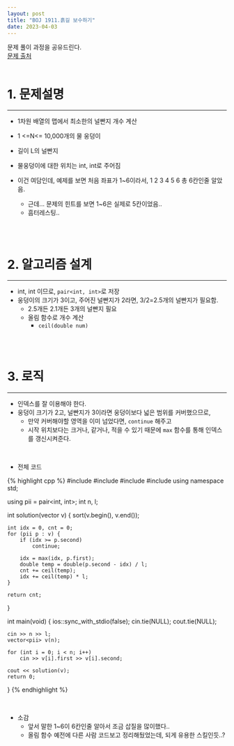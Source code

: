 ```yaml
---
layout: post
title: "BOJ 1911.흙길 보수하기"
date: 2023-04-03
---
```



문제 풀이 과정을 공유드린다. <br/>
[문제 출처](https://www.acmicpc.net/problem/1911) <br/><br/>

# 1. 문제설명
<hr>

- 1차원 배열의 맵에서 최소한의 널빤지 개수 계산
- 1 <=N<= 10,000개의 물 웅덩이
- 길이 L의 널빤지
- 물웅덩이에 대한 위치는 int, int로 주어짐

- 이건 여담인데, 예제를 보면 처음 좌표가 1~6이라서, 1 2 3 4 5 6 총 6칸인줄 알았음.
  - 근데... 문제의 힌트를 보면 1~6은 실제로 5칸이었음..
  - 흠터레스팅..

<br/><br/>

# 2. 알고리즘 설계
<hr>

- int, int 이므로, ```pair<int, int>```로 저장
- 웅덩이의 크기가 3이고, 주어진 널빤지가 2라면, 3/2=2.5개의 널빤지가 필요함.
  - 2.5개든 2.1개든 3개의 널빤지 필요
  - 올림 함수로 개수 계산 
    - ```ceil(double num)```

<br/><br/>

# 3. 로직
<hr>

- 인덱스를 잘 이용해야 한다.
- 웅덩이 크기가 2고, 널빤지가 3이라면 웅덩이보다 넓은 범위를 커버했으므로,
  - 만약 커버해야할 영역을 이미 넘었다면, ```continue``` 해주고
  - 시작 위치보다는 크거나, 같거나, 적을 수 있기 때문에 ```max``` 함수를 통해 인덱스를 갱신시켜준다.

<br/>

- 전체 코드

{% highlight cpp %}
#include <vector>
#include <iostream>
#include <algorithm>
#include <cmath>
using namespace std;

using pii = pair<int, int>;
int n, l;

int solution(vector<pii> v) {
	sort(v.begin(), v.end());

	int idx = 0, cnt = 0;
	for (pii p : v) {
		if (idx >= p.second)
			continue;

		idx = max(idx, p.first);
		double temp = double(p.second - idx) / l;
		cnt += ceil(temp);
		idx += ceil(temp) * l;
	}

	return cnt;
}

int main(void) {
	ios::sync_with_stdio(false);
	cin.tie(NULL); cout.tie(NULL);

	cin >> n >> l;
	vector<pii> v(n);

	for (int i = 0; i < n; i++)
		cin >> v[i].first >> v[i].second;

	cout << solution(v);
	return 0;
}
{% endhighlight %}

<br/>


- 소감
  - 앞서 말한 1~6이 6칸인줄 알아서 조금 삽질을 많이했다..
  - 올림 함수 예전에 다른 사람 코드보고 정리해뒀었는데, 되게 유용한 스킬인듯..?